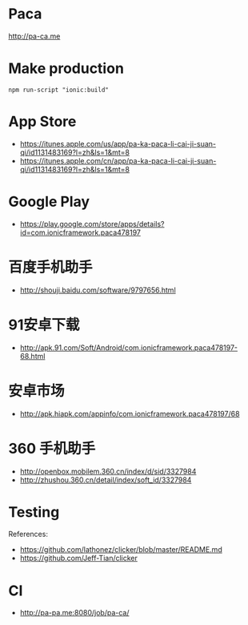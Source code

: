 # Paca
http://pa-ca.me

# Make production 
```
npm run-script "ionic:build"
```

# App Store
- https://itunes.apple.com/us/app/pa-ka-paca-li-cai-ji-suan-qi/id1131483169?l=zh&ls=1&mt=8
- https://itunes.apple.com/cn/app/pa-ka-paca-li-cai-ji-suan-qi/id1131483169?l=zh&ls=1&mt=8

# Google Play
- https://play.google.com/store/apps/details?id=com.ionicframework.paca478197

# 百度手机助手
- http://shouji.baidu.com/software/9797656.html

# 91安卓下载
- http://apk.91.com/Soft/Android/com.ionicframework.paca478197-68.html

# 安卓市场
- http://apk.hiapk.com/appinfo/com.ionicframework.paca478197/68

# 360 手机助手
- http://openbox.mobilem.360.cn/index/d/sid/3327984
- http://zhushou.360.cn/detail/index/soft_id/3327984

# Testing
References:
- https://github.com/lathonez/clicker/blob/master/README.md
- https://github.com/Jeff-Tian/clicker

# CI
- http://pa-pa.me:8080/job/pa-ca/